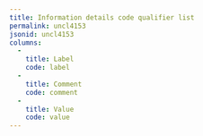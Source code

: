```yaml
---
title: Information details code qualifier list
permalink: uncl4153
jsonid: uncl4153
columns:
  - 
    title: Label
    code: label
  - 
    title: Comment
    code: comment
  - 
    title: Value
    code: value
---
```

